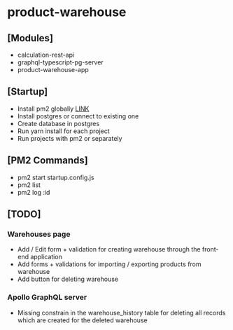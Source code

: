 # product-warehouse

## [Modules]

- calculation-rest-api
- graphql-typescript-pg-server
- product-warehouse-app

## [Startup]

- Install pm2 globally [LINK](https://pm2.keymetrics.io/)
- Install postgres or connect to existing one
- Create database in postgres
- Run yarn install for each project
- Run projects with pm2 or separately

## [PM2 Commands]

- pm2 start startup.config.js
- pm2 list
- pm2 log :id

## [TODO]

### Warehouses page

- Add / Edit form + validation for creating warehouse through the front-end application
- Add forms + validations for importing / exporting products from warehouse
- Add button for deleting warehouse

### Apollo GraphQL server

- Missing constrain in the warehouse_history table for deleting all records which are created for the deleted warehouse
